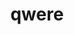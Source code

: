 ---
title: qwere
parent: Words
last_modified_date: 2021-11-18

transcriptions:
  - ˈkwaɪ
translations:
  - "why"
etymology:
  From English `why`
---